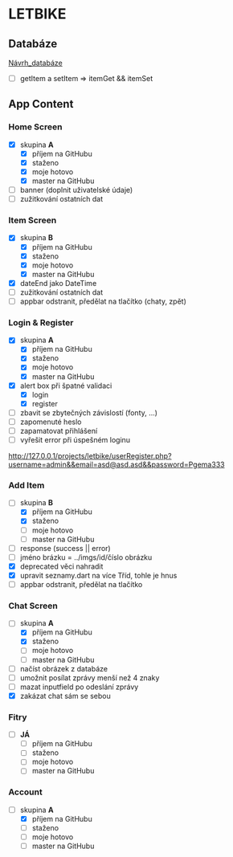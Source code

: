 # LETBIKE

## Databáze

[Návrh_databáze](https://dbdiagram.io/d/603a99cdfcdcb6230b21cb94)

- [ ] getItem a setItem => itemGet && itemSet

## App Content

### Home Screen

- [x] skupina __A__
    - [x] příjem na GitHubu
    - [x] staženo
    - [x] moje hotovo
    - [x] master na GitHubu
- [ ] banner (doplnit uživatelské údaje)
- [ ] zužitkování ostatních dat

### Item Screen

- [x] skupina __B__
    - [x] příjem na GitHubu
    - [x] staženo
    - [x] moje hotovo
    - [x] master na GitHubu
- [x] dateEnd jako DateTime
- [ ] zužitkování ostatních dat
- [ ] appbar odstranit, předělat na tlačítko (chaty, zpět)

### Login & Register

- [x] skupina __A__
    - [x] příjem na GitHubu
    - [x] staženo
    - [x] moje hotovo
    - [x] master na GitHubu
- [x] alert box při špatné validaci
    - [x] login
    - [x] register
- [ ] zbavit se zbytečných závislostí (fonty, ...)
- [ ] zapomenuté heslo
- [ ] zapamatovat přihlášení
- [ ] vyřešit error při úspešném loginu

http://127.0.0.1/projects/letbike/userRegister.php?username=admin&&email=asd@asd.asd&&password=Pgema333

### Add Item

- [ ] skupina __B__
    - [x] příjem na GitHubu
    - [x] staženo
    - [ ] moje hotovo
    - [ ] master na GitHubu
- [ ] response (success || error)
- [ ] jméno brázku = ../imgs/id/číslo obrázku
- [x] deprecated věci nahradit
- [x] upravit seznamy.dart na více Tříd, tohle je hnus
- [ ] appbar odstranit, předělat na tlačítko

### Chat Screen

- [ ] skupina __A__
    - [x] příjem na GitHubu
    - [x] staženo
    - [ ] moje hotovo
    - [ ] master na GitHubu
- [ ] načíst obrázek z databáze
- [ ] umožnit posílat zprávy menší než 4 znaky
- [ ] mazat inputfield po odeslání zprávy
- [x] zakázat chat sám se sebou

### Fitry

- [ ] __JÁ__
    - [ ] příjem na GitHubu
    - [ ] staženo
    - [ ] moje hotovo
    - [ ] master na GitHubu

### Account

- [ ] skupina __A__
    - [x] příjem na GitHubu
    - [ ] staženo
    - [ ] moje hotovo
    - [ ] master na GitHubu
